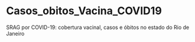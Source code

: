 # Casos_obitos_Vacina_COVID19
SRAG por COVID-19: cobertura vacinal, casos e óbitos no estado do Rio de Janeiro
